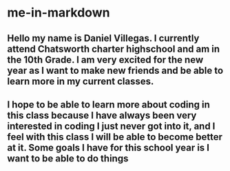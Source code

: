# me-in-markdown

## Hello my name is Daniel Villegas. I currently attend Chatsworth charter highschool and am in the 10th Grade. I am very excited for the new year as I want to make new friends and be able to learn more in my current classes.

## I hope to be able to learn more about coding in this class because I have always been very interested in coding I just never got into it, and I feel with this class I will be able to become better at it. Some goals I have for this school year is I want to be able to do things 